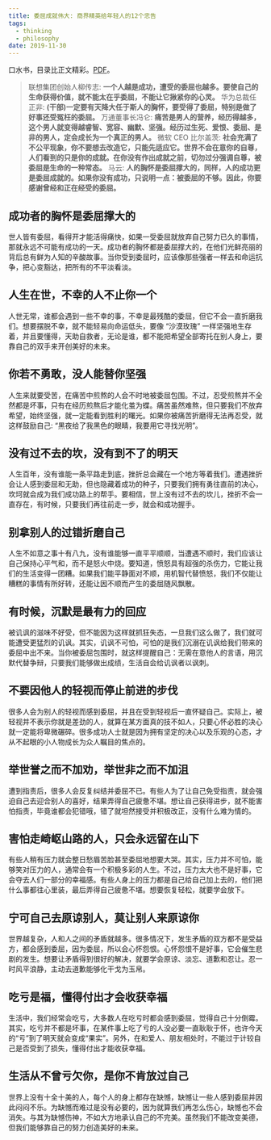 ```yaml
---
title: 委屈成就伟大: 商界精英给年轻人的12个忠告
tags:
  - thinking
  - philosophy
date: 2019-11-30
---
```


口水书，目录比正文精彩。[PDF](https://sherlockblaze.com/resources/file/books/委屈成就伟大：商界精英给年轻人的12个忠告.pdf)。

 > 联想集团创始人柳传志: **一个人越是成功，遭受的委屈也越多。要使自己的生命获得价值，就不能太在乎委屈，不能让它揪紧你的心灵。**
> 华为总裁任正非: **(干部)一定要有天降大任于斯人的胸怀，要受得了委屈，特别是做了好事还受冤枉的委屈。**
> 万通董事长冯仑: **痛苦是男人的营养，经历得越多，这个男人就变得越睿智、宽容、幽默、坚强。经历过生死、爱恨、委屈、是非的男人，定会成长为一个真正的男人。**
> 微软 CEO 比尔盖茨: **社会充满了不公平现象，你不要想去改造它，只能先适应它。世界不会在意你的自尊，人们看到的只是你的成就。在你没有作出成就之前，切勿过分强调自尊，被委屈是生命的一种常态。**
> 马云: **人的胸怀是委屈撑大的，同样，人的成功更是委屈成就的。如果你没有成功，只说明一点：被委屈的不够。因此，你要感谢曾经和正在经受的委屈。**

## 成功者的胸怀是委屈撑大的

世人皆有委屈，看得开才能活得痛快，如果一受委屈就放弃自己努力已久的事情，那就永远不可能有成功的一天。成功者的胸怀都是委屈撑大的，在他们光鲜亮丽的背后总有鲜为人知的辛酸故事。当你受到委屈时，应该像那些强者一样去和命运抗争，把心变豁达，把所有的不平淡看淡。

## 人生在世，不幸的人不止你一个

人世无常，谁都会遇到一些不幸的事，不幸是最残酷的委屈，但它不会一直折磨我们。想要摆脱不幸，就不能轻易向命运低头，要像 “沙漠玫瑰” 一样坚强地生存着，并且要懂得，天助自救者，无论是谁，都不能把希望全部寄托在别人身上，要靠自己的双手来开创美好的未来。

## 你若不勇敢，没人能替你坚强

人生来就要受苦，在痛苦中煎熬的人会不时地被委屈包围。不过，忍受煎熬并不全然都是坏事，只有在经历煎熬后才能化茧为蝶。痛苦虽然难熬，但只要我们不放弃希望，始终坚强，就一定能看到胜利的曙光。如果你被痛苦折磨得无法再忍受，就这样鼓励自己: “黑夜给了我黑色的眼睛，我要用它寻找光明”。

## 没有过不去的坎，没有到不了的明天

人生百年，没有谁能一条平路走到底，挫折总会藏在一个地方等着我们。遭遇挫折会让人感到委屈和无助，但也隐藏着成功的种子，只要我们拥有勇往直前的决心，坎坷就会成为我们成功路上的帮手。要相信，世上没有过不去的坎儿，挫折不会一直存在，有时候，只要我们再往前走一步，就会和成功握手。

## 别拿别人的过错折磨自己

人生不如意之事十有八九，没有谁能够一直平平顺顺，当遭遇不顺时，我们应该让自己保持心平气和，而不是怒火中烧。要知道，愤怒具有超强的杀伤力，它能让我们的生活变得一团糟。如果我们能平静面对不顺，用机智代替愤怒，我们不仅能让糟糕的事情有所好转，还能让因不顺而产生的委屈随风飘散。

## 有时候，沉默是最有力的回应

被讥讽的滋味不好受，但不能因为这样就抓狂失态，一旦我们这么做了，我们就可能遭受更猛烈的讥讽。其实，讥讽不可怕，可怕的是我们沉溺在讥讽给我们带来的委屈中出不来。当你被委屈包围时，就这样提醒自己：无需在意他人的言语，用沉默代替争辩，只要我们能够做出成绩，生活自会给讥讽者以讽刺。

## 不要因他人的轻视而停止前进的步伐

很多人会为别人的轻视而感到委屈，并且在受到轻视后一直怀疑自己。实际上，被轻视并不表示你就是差劲的人，就算在某方面真的技不如人，只要心怀必胜的决心就一定能将卑微碾碎。很多成功人士就是因为拥有坚定的决心以及乐观的心态，才从不起眼的小人物成长为众人瞩目的焦点的。

## 举世誉之而不加劝，举世非之而不加沮

遭到指责后，很多人会反复纠结并委屈不已。有些人为了让自己免受指责，就会强迫自己去迎合别人的喜好，结果弄得自己疲惫不堪。想让自己获得进步，就不能害怕指责，毕竟谁都会犯错哦，错了就坦然接受并积极改正，没有什么难为情的。

## 害怕走崎岖山路的人，只会永远留在山下

有些人稍有压力就会整日愁眉苦脸甚至委屈地想要大哭。其实，压力并不可怕，能够笑对压力的人，通常会有一个积极多彩的人生。不过，压力太大也不是好事，它会夺去人们一部分的幸福感。有些人身上的压力都是自己给自己加上去的，他们把什么事都往心里装，最后弄得自己疲惫不堪。想要恢复轻松，就要学会放下。

## 宁可自己去原谅别人，莫让别人来原谅你

世界越复杂，人和人之间的矛盾就越多。很多情况下，发生矛盾的双方都不是受益方，都会感到委屈，因为委屈，所以会心怀怨恨。心怀怨恨不是好事，它会催生悲剧的发生。想要让矛盾得到很好的解决，就要学会原谅、淡忘、道歉和忍让。忍一时风平浪静，主动去道歉能够化干戈为玉帛。

## 吃亏是福，懂得付出才会收获幸福

生活中，我们经常会吃亏，大多数人在吃亏时都会感到委屈，觉得自己十分倒霉。其实，吃亏并不都是坏事，在某件事上吃了亏的人没必要一直耿耿于怀，也许今天的“亏”到了明天就会变成“果实”。另外，在和爱人、朋友相处时，不能过于计较自己是否受到了损失，懂得付出才能收获幸福。

## 生活从不曾亏欠你，是你不肯放过自己

世界上没有十全十美的人，每个人的身上都存在缺憾，缺憾让一些人感到委屈并因此闷闷不乐。为缺憾而难过是没有必要的，因为就算我们再怎么伤心，缺憾也不会消失。与其为缺憾伤神，不如大方地承认自己的不完美。虽然我们不能改变美德，但我们能够靠自己的努力创造美好的未来。